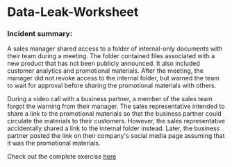 # Data-Leak-Worksheet

### Incident summary: 

A sales manager shared access to a folder of internal-only documents with their team during a meeting. The folder contained files associated with a new product that has not been publicly announced. It also included customer analytics and promotional materials. After the meeting, the manager did not revoke access to the internal folder, but warned the team to wait for approval before sharing the promotional materials with others.

During a video call with a business partner, a member of the sales team forgot the warning from their manager. The sales representative intended to share a link to the promotional materials so that the business partner could circulate the materials to their customers. However, the sales representative accidentally shared a link to the internal folder instead. Later, the business partner posted the link on their company's social media page assuming that it was the promotional materials.

Check out the complete exercise [here](https://drive.google.com/drive/folders/1cIx3UEpdfQaStGyJKhm2AGOSbyCGUJya?usp=drive_link)
